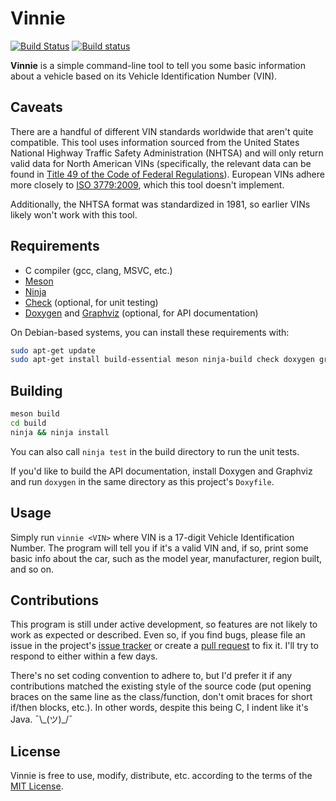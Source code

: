 # Vinnie

[![Build Status](https://travis-ci.org/clpo13/vinnie.svg?branch=master)](https://travis-ci.org/clpo13/vinnie)
[![Build status](https://ci.appveyor.com/api/projects/status/31tdtw83tgdwh2gy?svg=true)](https://ci.appveyor.com/project/clpo13/vinnie)

**Vinnie** is a simple command-line tool to tell you some basic information about a vehicle based on its Vehicle Identification Number (VIN).

## Caveats

There are a handful of different VIN standards worldwide that aren't quite compatible. This tool uses information sourced from the United States National Highway Traffic Safety Administration (NHTSA) and will only return valid data for North American VINs (specifically, the relevant data can be found in [Title 49 of the Code of Federal Regulations](https://www.law.cornell.edu/cfr/text/49/part-565)). European VINs adhere more closely to [ISO 3779:2009](https://www.iso.org/standard/52200.html), which this tool doesn't implement.

Additionally, the NHTSA format was standardized in 1981, so earlier VINs likely won't work with this tool.

## Requirements

- C compiler (gcc, clang, MSVC, etc.)
- [Meson](http://mesonbuild.com/)
- [Ninja](https://ninja-build.org/)
- [Check](https://libcheck.github.io/check/) (optional, for unit testing)
- [Doxygen](http://www.doxygen.org/) and [Graphviz](https://www.graphviz.org/) (optional, for API documentation)

On Debian-based systems, you can install these requirements with:

```bash
sudo apt-get update
sudo apt-get install build-essential meson ninja-build check doxygen graphviz
```

## Building

```bash
meson build
cd build
ninja && ninja install
```

You can also call `ninja test` in the build directory to run the unit tests.

If you'd like to build the API documentation, install Doxygen and Graphviz and run `doxygen` in the same directory as this project's `Doxyfile`.

## Usage

Simply run `vinnie <VIN>` where VIN is a 17-digit Vehicle Identification Number. The program will tell you if it's a valid VIN and, if so, print some basic info about the car, such as the model year, manufacturer, region built, and so on.

## Contributions

This program is still under active development, so features are not likely to work as expected or described. Even so, if you find bugs, please file an issue in the project's [issue tracker](https://github.com/clpo13/vinnie/issues) or create a [pull request](https://help.github.com/articles/about-pull-requests) to fix it. I'll try to respond to either within a few days.

There's no set coding convention to adhere to, but I'd prefer it if any contributions matched the existing style of the source code (put opening braces on the same line as the class/function, don't omit braces for short if/then blocks, etc.). In other words, despite this being C, I indent like it's Java. ¯\\\_(ツ)_/¯

## License

Vinnie is free to use, modify, distribute, etc. according to the terms of the [MIT License](LICENSE).
